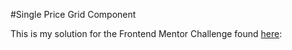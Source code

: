 #Single Price Grid Component

This is my solution for the Frontend Mentor Challenge found [here](https://beta.frontendmentor.io/challenges/single-price-grid-component-5ce41129d0ff452fec5abbbc):

